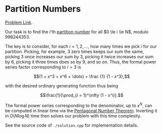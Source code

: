 # Partition Numbers

[Problem Link](https://judge.yosupo.jp/problem/partition_function).

Our task is to find the $i$'th [partition number](https://en.wikipedia.org/wiki/Partition_function_(number_theory)) for all $0 \le i \le N$, modulo $998244353$.

The key is to consider, for each $i = 1, 2, \dots$, how many times we pick $i$ for our partition. Picking, for example, $3$ zero times keeps our sum the same, picking $3$ once increases our sum by $3$, picking it twice increases our sum by $6$, picking it three times does so by $9$, and so on. Thus, the formal power series factor corresponding to $i = 3$ is

$$(1 + x^3 + x^6 + \dots) = \frac {1} {1 - x^3},$$

with the desired ordinary generating function thus being 

$$\frac{1}{\prod_{i = 1}^\infty (1 - x^i)}.$$

The formal power series corresponding to the denominator, up to $x^N$, can be computed in linear time via the [Pentagonal Number Theorem](https://en.wikipedia.org/wiki/Pentagonal\_number\_theorem). Inverting it in $O(N \log N)$ time then solves our problem with this time complexity.

See the source code of `./solution.cpp` for implementation details.
